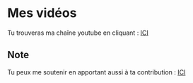 # Mes vidéos
Tu trouveras ma chaîne youtube en cliquant : [ICI](https://www.youtube.com/channel/UCBp8nVb96Z7DbNsyC6hMzPw)

## Note 
Tu peux me soutenir en apportant aussi à ta contribution : [ICI](https://www.paypal.me/LeBriCodeur)
